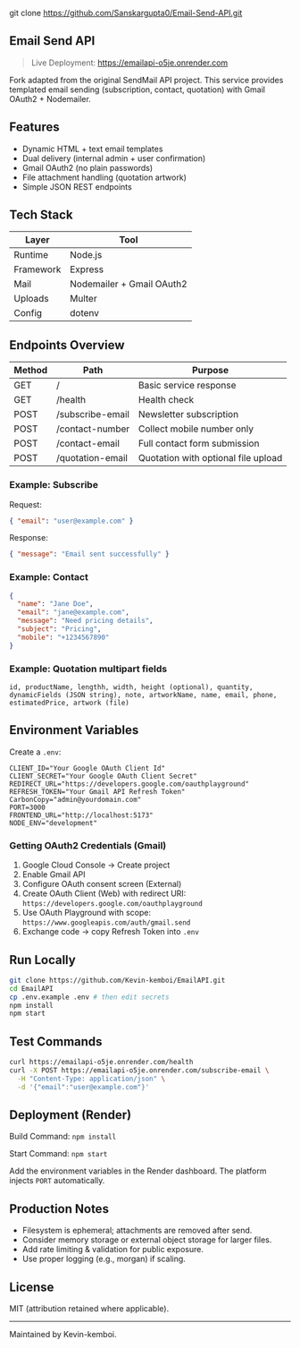 git clone https://github.com/Sanskargupta0/Email-Send-API.git
## Email Send API

> Live Deployment: <https://emailapi-o5je.onrender.com>

Fork adapted from the original SendMail API project. This service provides templated email sending (subscription, contact, quotation) with Gmail OAuth2 + Nodemailer.

## Features

- Dynamic HTML + text email templates
- Dual delivery (internal admin + user confirmation)
- Gmail OAuth2 (no plain passwords)
- File attachment handling (quotation artwork)
- Simple JSON REST endpoints

## Tech Stack

| Layer | Tool |
|-------|------|
| Runtime | Node.js |
| Framework | Express |
| Mail | Nodemailer + Gmail OAuth2 |
| Uploads | Multer |
| Config | dotenv |

## Endpoints Overview

| Method | Path | Purpose |
|--------|------|---------|
| GET | / | Basic service response |
| GET | /health | Health check |
| POST | /subscribe-email | Newsletter subscription |
| POST | /contact-number | Collect mobile number only |
| POST | /contact-email | Full contact form submission |
| POST | /quotation-email | Quotation with optional file upload |

### Example: Subscribe

Request:

```json
{ "email": "user@example.com" }
```

Response:

```json
{ "message": "Email sent successfully" }
```

### Example: Contact

```json
{
  "name": "Jane Doe",
  "email": "jane@example.com",
  "message": "Need pricing details",
  "subject": "Pricing",
  "mobile": "+1234567890"
}
```

### Example: Quotation multipart fields

```text
id, productName, lengthh, width, height (optional), quantity, dynamicFields (JSON string), note, artworkName, name, email, phone, estimatedPrice, artwork (file)
```

## Environment Variables

Create a `.env`:

```dotenv
CLIENT_ID="Your Google OAuth Client Id"
CLIENT_SECRET="Your Google OAuth Client Secret"
REDIRECT_URL="https://developers.google.com/oauthplayground"
REFRESH_TOKEN="Your Gmail API Refresh Token"
CarbonCopy="admin@yourdomain.com"
PORT=3000
FRONTEND_URL="http://localhost:5173"
NODE_ENV="development"
```

### Getting OAuth2 Credentials (Gmail)

1. Google Cloud Console → Create project
2. Enable Gmail API
3. Configure OAuth consent screen (External)
4. Create OAuth Client (Web) with redirect URI: `https://developers.google.com/oauthplayground`
5. Use OAuth Playground with scope: `https://www.googleapis.com/auth/gmail.send`
6. Exchange code → copy Refresh Token into `.env`

## Run Locally

```bash
git clone https://github.com/Kevin-kemboi/EmailAPI.git
cd EmailAPI
cp .env.example .env # then edit secrets
npm install
npm start
```

## Test Commands

```bash
curl https://emailapi-o5je.onrender.com/health
curl -X POST https://emailapi-o5je.onrender.com/subscribe-email \
  -H "Content-Type: application/json" \
  -d '{"email":"user@example.com"}'
```

## Deployment (Render)

Build Command: `npm install`

Start Command: `npm start`

Add the environment variables in the Render dashboard. The platform injects `PORT` automatically.

## Production Notes

- Filesystem is ephemeral; attachments are removed after send.
- Consider memory storage or external object storage for larger files.
- Add rate limiting & validation for public exposure.
- Use proper logging (e.g., morgan) if scaling.

## License

MIT (attribution retained where applicable).

---
Maintained by Kevin-kemboi.
